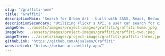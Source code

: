 ```yaml
---
slug: "/graffiti-home"
title: "Graffiti"
descriptionMain: "Search for Urban Art - built with SASS, React, Redux, Bootstrap, Express, Node, Redux Form and Flickr's API including NPM packages such as Axios, React-Responsive-Carousel, React-Scroll-Parallax, Redux-Thunk and Redux-Persist"
descriptionSecondary: "Utilizing Flickr's API, a user can search for cities and it's related Graffiti, Murals, Street Art and Tags. By clicking the drop down, they can search by pre-defined cities or types of Graffiti."
imageOne: ../assets/images/project-images/graffiti/graffiti-home.jpeg
imageTwo: ../assets/images/project-images/graffiti/graffiti-two.jpeg
imageThree: ../assets/images/project-images/graffiti/graffiti-three.jpeg
githubLink: "https://github.com/Ajsalemo/Graffiti"
websiteLink: "https://urban-art.netlify.app/"
---
```

